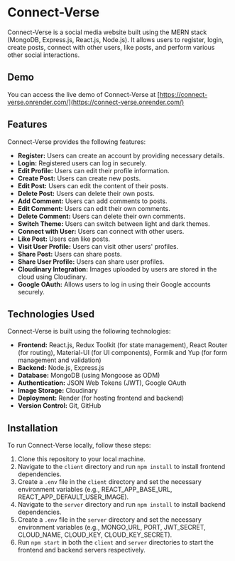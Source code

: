 # Connect-Verse

Connect-Verse is a social media website built using the MERN stack (MongoDB, Express.js, React.js, Node.js). It allows users to register, login, create posts, connect with other users, like posts, and perform various other social interactions.

## Demo

You can access the live demo of Connect-Verse at [https://connect-verse.onrender.com/](https://connect-verse.onrender.com/)

## Features

Connect-Verse provides the following features:

- **Register:** Users can create an account by providing necessary details.
- **Login:** Registered users can log in securely.
- **Edit Profile:** Users can edit their profile information.
- **Create Post:** Users can create new posts.
- **Edit Post:** Users can edit the content of their posts.
- **Delete Post:** Users can delete their own posts.
- **Add Comment:** Users can add comments to posts.
- **Edit Comment:** Users can edit their own comments.
- **Delete Comment:** Users can delete their own comments.
- **Switch Theme:** Users can switch between light and dark themes.
- **Connect with User:** Users can connect with other users.
- **Like Post:** Users can like posts.
- **Visit User Profile:** Users can visit other users' profiles.
- **Share Post:** Users can share posts.
- **Share User Profile:** Users can share user profiles.
- **Cloudinary Integration:** Images uploaded by users are stored in the cloud using Cloudinary.
- **Google OAuth:** Allows users to log in using their Google accounts securely.

## Technologies Used

Connect-Verse is built using the following technologies:

- **Frontend:** React.js, Redux Toolkit (for state management), React Router (for routing), Material-UI (for UI components), Formik and Yup (for form management and validation)
- **Backend:** Node.js, Express.js
- **Database:** MongoDB (using Mongoose as ODM)
- **Authentication:** JSON Web Tokens (JWT), Google OAuth
- **Image Storage:** Cloudinary
- **Deployment:** Render (for hosting frontend and backend)
- **Version Control:** Git, GitHub

## Installation

To run Connect-Verse locally, follow these steps:

1. Clone this repository to your local machine.
2. Navigate to the `client` directory and run `npm install` to install frontend dependencies.
3. Create a `.env` file in the `client` directory and set the necessary environment variables (e.g., REACT_APP_BASE_URL, REACT_APP_DEFAULT_USER_IMAGE).
4. Navigate to the `server` directory and run `npm install` to install backend dependencies.
5. Create a `.env` file in the `server` directory and set the necessary environment variables (e.g., MONGO_URL, PORT, JWT_SECRET, CLOUD_NAME, CLOUD_KEY, CLOUD_KEY_SECRET).
6. Run `npm start` in both the `client` and `server` directories to start the frontend and backend servers respectively.

